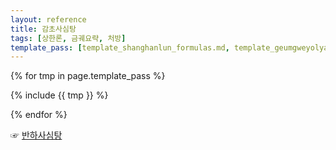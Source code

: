 ```yaml
---
layout: reference
title: 감초사심탕
tags: [상한론, 금궤요략, 처방]
template_pass: [template_shanghanlun_formulas.md, template_geumgweyolyag_formulas.md, template_etc_formulas.md]
---
```



{% for tmp in page.template_pass %}

{% include {{ tmp }} %}

{% endfor %}


☞ [반하사심탕]({{site.formulaurl}}/반하사심탕)
